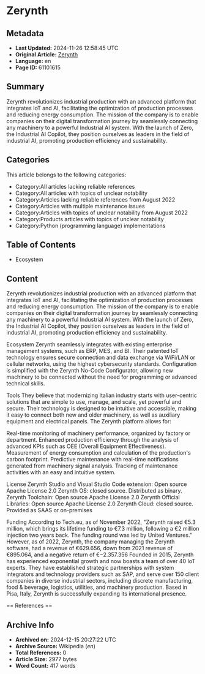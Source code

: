 # Zerynth

## Metadata
- **Last Updated:** 2024-11-26 12:58:45 UTC
- **Original Article:** [Zerynth](https://en.wikipedia.org/wiki/Zerynth)
- **Language:** en
- **Page ID:** 61101615

## Summary
Zerynth revolutionizes industrial production with an advanced platform that integrates IoT and AI, facilitating the optimization of production processes and reducing energy consumption. 
The mission of the company is to enable companies on their digital transformation journey by seamlessly connecting any machinery to a powerful Industrial AI system. With the launch of Zero, the Industrial AI Copilot, they position ourselves as leaders in the field of industrial AI, promoting production efficiency and sustainability.

## Categories
This article belongs to the following categories:

- Category:All articles lacking reliable references
- Category:All articles with topics of unclear notability
- Category:Articles lacking reliable references from August 2022
- Category:Articles with multiple maintenance issues
- Category:Articles with topics of unclear notability from August 2022
- Category:Products articles with topics of unclear notability
- Category:Python (programming language) implementations

## Table of Contents

- Ecosystem

## Content

Zerynth revolutionizes industrial production with an advanced platform that integrates IoT and AI, facilitating the optimization of production processes and reducing energy consumption. 
The mission of the company is to enable companies on their digital transformation journey by seamlessly connecting any machinery to a powerful Industrial AI system. With the launch of Zero, the Industrial AI Copilot, they position ourselves as leaders in the field of industrial AI, promoting production efficiency and sustainability.

Ecosystem
Zerynth seamlessly integrates with existing enterprise management systems, such as ERP, MES, and BI. Their patented IoT technology ensures secure connection and data exchange via WiFi/LAN or cellular networks, using the highest cybersecurity standards. Configuration is simplified with the Zerynth No-Code Configurator, allowing new machinery to be connected without the need for programming or advanced technical skills.

Tools
They believe that modernizing Italian industry starts with user-centric solutions that are simple to use, manage, and scale, yet powerful and secure. Their technology is designed to be intuitive and accessible, making it easy to connect both new and older machinery, as well as auxiliary equipment and electrical panels.
The Zerynth platform allows for:

Real-time monitoring of machinery performance, organized by factory or department.
Enhanced production efficiency through the analysis of advanced KPIs such as OEE (Overall Equipment Effectiveness).
Measurement of energy consumption and calculation of the production's carbon footprint.
Predictive maintenance with real-time notifications generated from machinery signal analysis.
Tracking of maintenance activities with an easy and intuitive system.

License
Zerynth Studio and Visual Studio Code extension: Open source Apache License 2.0
Zerynth OS: closed source. Distributed as binary.
Zerynth Toolchain: Open source Apache License 2.0
Zerynth Official Libraries: Open source Apache License 2.0
Zerynth Cloud: closed source. Provided as SAAS or on-premises

Funding
According to Tech.eu, as of November 2022, "Zerynth raised €5.3 million, which brings its lifetime funding  to €7.3 million, following a €2 million injection two years back. The funding round was led by United Ventures." However, as of 2022, Zerynth, the company managing the Zerynth software, had a revenue of €629.656, down from 2021 revenue of €895.064, and a negative return of €−2.357.356
Founded in 2015, Zerynth has experienced exponential growth and now boasts a team of over 40 IoT experts. They have established strategic partnerships with system integrators and technology providers such as SAP, and serve over 150 client companies in diverse industrial sectors, including discrete manufacturing, food & beverage, logistics, utilities, and machinery production. Based in Pisa, Italy, Zerynth is successfully expanding its international presence. 


== References ==

## Archive Info
- **Archived on:** 2024-12-15 20:27:22 UTC
- **Archive Source:** Wikipedia (_en_)
- **Total References:** 0
- **Article Size:** 2977 bytes
- **Word Count:** 417 words
